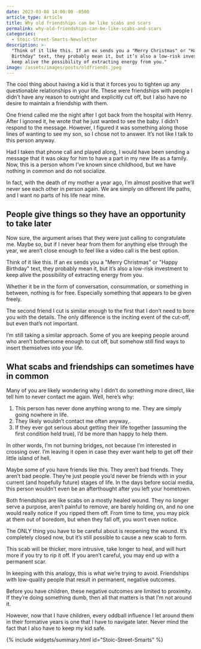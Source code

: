 ```yaml
---
date: 2023-03-08 14:00:00 -0500
article_type: Article
title: Why old friendships can be like scabs and scars
permalink: why-old-friendships-can-be-like-scabs-and-scars
categories:
  - Stoic-Street-Smarts-Newsletter
description: >-
  "Think of it like this. If an ex sends you a "Merry Christmas" or "Happy
  Birthday" text, they probably mean it, but it’s also a low-risk investment to
  keep alive the possibility of extracting energy from you."
image: /assets/images/posts/oldfriends.jpeg
---
```

The cool thing about having a kid is that it forces you to tighten up any questionable relationships in your life. These were friendships with people I didn’t have any reason to outright and explicitly cut off, but I also have no desire to maintain a friendship with them.

One friend called me the night after I got back from the hospital with Henry. After I ignored it, he wrote that he just wanted to see the baby. I didn’t respond to the message. However, I figured it was something along those lines of wanting to see my son, so I chose not to answer. It’s not like I talk to this person anyway.

Had I taken that phone call and played along, I would have been sending a message that it was okay for him to have a part in my new life as a family. Now, this is a person whom I’ve known since childhood, but we have nothing in common and do not socialize.

In fact, with the death of my mother a year ago, I’m almost positive that we’ll never see each other in person again. We are simply on different life paths, and I want no parts of his life near mine.

## People give things so they have an opportunity to take later

Now sure, the argument arises that they were just calling to congratulate me. Maybe so, but if I never hear from them for anything else through the year, we aren’t close enough to feel like a video call is the best option.

Think of it like this. If an ex sends you a "Merry Christmas" or "Happy Birthday" text, they probably mean it, but it’s also a low-risk investment to keep alive the possibility of extracting energy from you.

Whether it be in the form of conversation, consummation, or something in between, nothing is for free. Especially something that appears to be given freely.

The second friend I cut is similar enough to the first that I don’t need to bore you with the details. The only difference is the inciting event of the cut-off, but even that’s not important.

I’m still taking a similar approach. Some of you are keeping people around who aren’t bothersome enough to cut off, but somehow still find ways to insert themselves into your life.

## What scabs and friendships can sometimes have in common

Many of you are likely wondering why I didn’t do something more direct, like tell him to never contact me again. Well, here’s why:

1. This person has never done anything wrong to me. They are simply going nowhere in life.
2. They likely wouldn’t contact me often anyway,.
3. If they ever got serious about getting their life together (assuming the first condition held true), I’d be more than happy to help them.

In other words, I’m not burning bridges, not because I’m interested in crossing over. I’m leaving it open in case they ever want help to get off their little island of hell.

Maybe some of you have friends like this. They aren’t bad friends. They aren’t bad people. They’re just people you’d never be friends with in your current (and hopefully future) stages of life. In the days before social media, this person wouldn’t even be an afterthought after you left your hometown.

Both friendships are like scabs on a mostly healed wound. They no longer serve a purpose, aren’t painful to remove, are barely holding on, and no one would really notice if you ripped them off. From time to time, you may pick at them out of boredom, but when they fall off, you won’t even notice.

The ONLY thing you have to be careful about is reopening the wound. It’s completely closed now, but it’s still possible to cause a new scab to form.

This scab will be thicker, more intrusive, take longer to heal, and will hurt more if you try to rip it off. If you aren’t careful, you may end up with a permanent scar.

In keeping with this analogy, this is what we’re trying to avoid. Friendships with low-quality people that result in permanent, negative outcomes.

Before you have children, these negative outcomes are limited to proximity. If they’re doing something dumb, then all that matters is that I’m not around it.

However, now that I have children, every oddball influence I let around them in their formative years is one that I have to navigate later. Never mind the fact that I also have to keep my kid safe.

{% include widgets/summary.html id="Stoic-Street-Smarts" %}